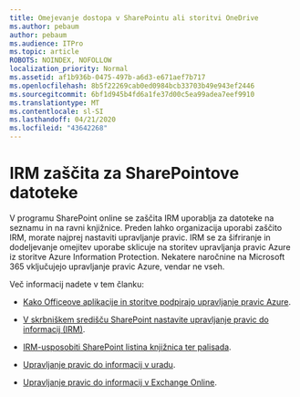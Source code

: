 ```yaml
---
title: Omejevanje dostopa v SharePointu ali storitvi OneDrive
ms.author: pebaum
author: pebaum
ms.audience: ITPro
ms.topic: article
ROBOTS: NOINDEX, NOFOLLOW
localization_priority: Normal
ms.assetid: af1b936b-0475-497b-a6d3-e671aef7b717
ms.openlocfilehash: 8b5f22269cab0ed0984bcb33703b49e943ef2446
ms.sourcegitcommit: 6bf1d945b4fd6a1fe37d00c5ea99adea7eef9910
ms.translationtype: MT
ms.contentlocale: sl-SI
ms.lasthandoff: 04/21/2020
ms.locfileid: "43642268"
---
```

# <a name="irm-protection-to-sharepoint-files"></a>IRM zaščita za SharePointove datoteke


V programu SharePoint online se zaščita IRM uporablja za datoteke na seznamu in na ravni knjižnice. Preden lahko organizacija uporabi zaščito IRM, morate najprej nastaviti upravljanje pravic. IRM se za šifriranje in dodeljevanje omejitev uporabe sklicuje na storitev upravljanja pravic Azure iz storitve Azure Information Protection. Nekatere naročnine na Microsoft 365 vključujejo upravljanje pravic Azure, vendar ne vseh. 

Več informacij nadete v tem članku:

- [Kako Officeove aplikacije in storitve podpirajo upravljanje pravic Azure](https://docs.microsoft.com/azure/information-protection/understand-explore/office-apps-services-support).

- [V skrbniškem središču SharePoint nastavite upravljanje pravic do informacij (IRM)](https://docs.microsoft.com/office365/securitycompliance/set-up-irm-in-sp-admin-center).

- [IRM-usposobiti SharePoint listina knjižnica ter palisada](https://docs.microsoft.com/office365/securitycompliance/set-up-irm-in-sp-admin-center#irm-enable-sharepoint-document-libraries-and-lists).

- [Upravljanje pravic do informacij v uradu](https://support.office.com/Article/Information-Rights-Management-in-Office-c7a70797-6b1e-493f-acf7-92a39b85e30c).

- [Upravljanje pravic do informacij v Exchange Online](https://docs.microsoft.com/office365/SecurityCompliance/information-rights-management-in-exchange-online).


